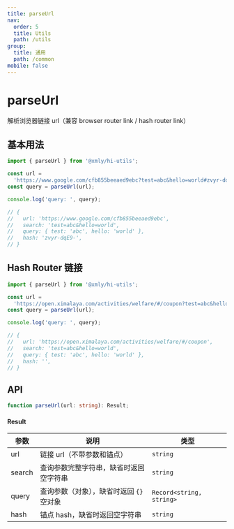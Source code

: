 ```yaml
---
title: parseUrl
nav:
  order: 5
  title: Utils
  path: /utils
group:
  title: 通用
  path: /common
mobile: false
---
```


# parseUrl

解析浏览器链接 url（兼容 browser router link / hash router link）

## 基本用法

```ts
import { parseUrl } from '@xmly/hi-utils';

const url =
  'https://www.google.com/cfb855beeaed9ebc?test=abc&hello=world#zvyr-dqE9-';
const query = parseUrl(url);

console.log('query: ', query);

// {
//   url: 'https://www.google.com/cfb855beeaed9ebc',
//   search: 'test=abc&hello=world',
//   query: { test: 'abc', hello: 'world' },
//   hash: 'zvyr-dqE9-',
// }
```

## Hash Router 链接

```ts
import { parseUrl } from '@xmly/hi-utils';

const url =
  'https://open.ximalaya.com/activities/welfare/#/coupon?test=abc&hello=world';
const query = parseUrl(url);

console.log('query: ', query);

// {
//   url: 'https://open.ximalaya.com/activities/welfare/#/coupon',
//   search: 'test=abc&hello=world',
//   query: { test: 'abc', hello: 'world' },
//   hash: '',
// }
```

## API

```ts
function parseUrl(url: string): Result;
```

#### Result

| 参数   | 说明                                     | 类型                     |
| ------ | ---------------------------------------- | ------------------------ |
| url    | 链接 url（不带参数和锚点）               | `string`                 |
| search | 查询参数完整字符串，缺省时返回空字符串   | `string`                 |
| query  | 查询参数（对象），缺省时返回 `{}` 空对象 | `Record<string, string>` |
| hash   | 锚点 hash，缺省时返回空字符串            | `string`                 |
